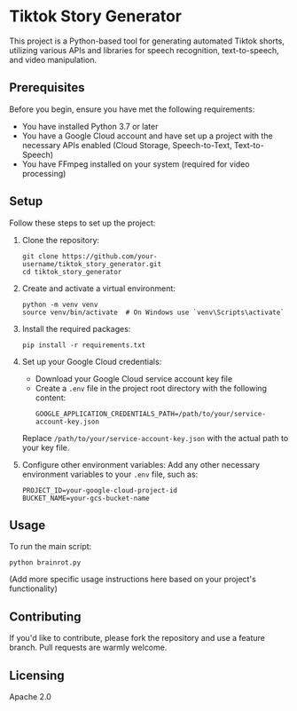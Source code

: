 # Tiktok Story Generator

This project is a Python-based tool for generating automated Tiktok shorts, utilizing various APIs and libraries for speech recognition, text-to-speech, and video manipulation.

## Prerequisites

Before you begin, ensure you have met the following requirements:
* You have installed Python 3.7 or later
* You have a Google Cloud account and have set up a project with the necessary APIs enabled (Cloud Storage, Speech-to-Text, Text-to-Speech)
* You have FFmpeg installed on your system (required for video processing)

## Setup

Follow these steps to set up the project:

1. Clone the repository:
   ```
   git clone https://github.com/your-username/tiktok_story_generator.git
   cd tiktok_story_generator
   ```

2. Create and activate a virtual environment:
   ```
   python -m venv venv
   source venv/bin/activate  # On Windows use `venv\Scripts\activate`
   ```

3. Install the required packages:
   ```
   pip install -r requirements.txt
   ```

4. Set up your Google Cloud credentials:
   - Download your Google Cloud service account key file
   - Create a `.env` file in the project root directory with the following content:
     ```
     GOOGLE_APPLICATION_CREDENTIALS_PATH=/path/to/your/service-account-key.json
     ```
   Replace `/path/to/your/service-account-key.json` with the actual path to your key file.

5. Configure other environment variables:
   Add any other necessary environment variables to your `.env` file, such as:
   ```
   PROJECT_ID=your-google-cloud-project-id
   BUCKET_NAME=your-gcs-bucket-name
   ```

## Usage

To run the main script:

```
python brainrot.py
```

(Add more specific usage instructions here based on your project's functionality)

## Contributing

If you'd like to contribute, please fork the repository and use a feature branch. Pull requests are warmly welcome.

## Licensing

Apache 2.0